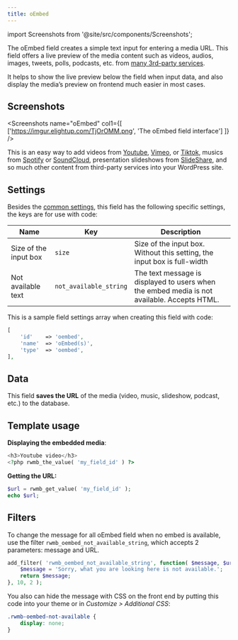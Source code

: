 ```yaml
---
title: oEmbed
---
```


import Screenshots from '@site/src/components/Screenshots';

The oEmbed field creates a simple text input for entering a media URL. This field offers a live preview of the media content such as videos, audios, images, tweets, polls, podcasts, etc. from [many 3rd-party services](https://codex.wordpress.org/Embeds).

It helps to show the live preview below the field when input data, and also display the media’s preview on frontend much easier in most cases.

## Screenshots

<Screenshots name="oEmbed" col1={[
    ['https://imgur.elightup.com/TjOrOMM.png', 'The oEmbed field interface']
]} />

This is an easy way to add videos from [Youtube](http://www.youtube.com/), [Vimeo](http://vimeo.com/), or [Tiktok](https://www.tiktok.com/en), musics from [Spotify](http://www.spotify.com/) or [SoundCloud](http://soundcloud.com/), presentation slideshows from [SlideShare](http://www.slideshare.net/), and so much other content from third-party services into your WordPress site.

## Settings

Besides the [common settings](/field-settings/), this field has the following specific settings, the keys are for use with code:

Name | Key | Description
--- | --- | ---
Size of the input box | `size` | Size of the input box. Without this setting, the input box is full-width
Not available text | `not_available_string` | The text message is displayed to users when the embed media is not available. Accepts HTML.

This is a sample field settings array when creating this field with code:

```php
[
    'id'    => 'oembed',
    'name'  => 'oEmbed(s)',
    'type'  => 'oembed',
],
```

## Data

This field **saves the URL** of the media (video, music, slideshow, podcast, etc.) to the database.

## Template usage

**Displaying the embedded media**:

```php
<h3>Youtube video</h3>
<?php rwmb_the_value( 'my_field_id' ) ?>
```

**Getting the URL:**

```php
$url = rwmb_get_value( 'my_field_id' );
echo $url;
```

## Filters

To change the message for all oEmbed field when no embed is available, use the filter `rwmb_oembed_not_available_string`, which accepts 2 parameters: message and URL.

```php
add_filter( 'rwmb_oembed_not_available_string', function( $message, $url ) {
    $message = 'Sorry, what you are looking here is not available.';
    return $message;
}, 10, 2 );
```

You also can hide the message with CSS on the front end by putting this code into your theme or in *Customize > Additional CSS*:

```css
.rwmb-oembed-not-available {
    display: none;
}
```
